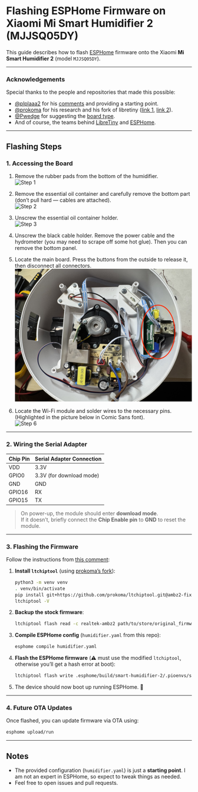# Flashing ESPHome Firmware on Xiaomi Mi Smart Humidifier 2 (MJJSQ05DY)

This guide describes how to flash [ESPHome](https://esphome.io/) firmware onto the Xiaomi **Mi Smart Humidifier 2** (model `MJJSQ05DY`).

---

### Acknowledgements
Special thanks to the people and repositories that made this possible:  
- [@plplaaa2](https://github.com/plplaaa2) for his [comments](https://github.com/libretiny-eu/libretiny/issues/44#issuecomment-2543502966) and providing a starting point.  
- [@prokoma](https://github.com/prokoma) for his research and his fork of libretiny ([link 1](https://github.com/prokoma/libretiny#55aacc8), [link 2](https://github.com/libretiny-eu/libretiny/issues/44#issuecomment-2514974466)).  
- [@Pwedge](https://github.com/Pwedge) for suggesting the [board type](https://github.com/esphome/issues/issues/6909#issuecomment-3037309282).  
- And of course, the teams behind [LibreTiny](https://github.com/libretiny-eu/libretiny) and [ESPHome](https://github.com/esphome/esphome).  

---

## Flashing Steps

### 1. Accessing the Board
1. Remove the rubber pads from the bottom of the humidifier.  
   ![Step 1](images/IMG_4677.jpeg)

2. Remove the essential oil container and carefully remove the bottom part (don’t pull hard — cables are attached).  
   ![Step 2](images/IMG_4676.jpeg)

3. Unscrew the essential oil container holder.  
   ![Step 3](images/IMG_4674.jpeg)

4. Unscrew the black cable holder. Remove the power cable and the hydrometer (you may need to scrape off some hot glue). Then you can remove the bottom panel.

5. Locate the main board. Press the buttons from the outside to release it, then disconnect all connectors.  
   ![Step 5](images/IMG_4673.jpeg)

6. Locate the Wi-Fi module and solder wires to the necessary pins. (Highlighted in the picture below in Comic Sans font).  
   ![Step 6](images/IMG_4671.jpg)

---

### 2. Wiring the Serial Adapter

| Chip Pin | Serial Adapter Connection     |
|----------|-------------------------------|
| VDD      | 3.3V                          |
| GPIO0    | 3.3V (for download mode)      |
| GND      | GND                           |
| GPIO16   | RX                            |
| GPIO15   | TX                            |

> On power-up, the module should enter **download mode**.  
> If it doesn’t, briefly connect the **Chip Enable pin** to **GND** to reset the module.

---

### 3. Flashing the Firmware

Follow the instructions from [this comment](https://github.com/libretiny-eu/libretiny/issues/44#issuecomment-2514974466):

1. **Install `ltchiptool`** (using [prokoma’s fork](https://github.com/prokoma/ltchiptool)):  
   ```bash
   python3 -m venv venv
   . venv/bin/activate
   pip install git+https://github.com/prokoma/ltchiptool.git@ambz2-fix
   ltchiptool -V
   ```

2. **Backup the stock firmware**:

   ```bash
   ltchiptool flash read -c realtek-ambz2 path/to/store/original_firmware.bin
   ```

3. **Compile ESPHome config** (`humidifier.yaml` from this repo):

   ```bash
   esphome compile humidifier.yaml
   ```

4. **Flash the ESPHome firmware** (⚠️ must use the modified `ltchiptool`, otherwise you’ll get a hash error at boot):

   ```bash
   ltchiptool flash write .esphome/build/smart-humidifier-2/.pioenvs/smart-humidifier-2/firmware.uf2
   ```

5. The device should now boot up running ESPHome. 🎉

---

### 4. Future OTA Updates

Once flashed, you can update firmware via OTA using:

```bash
esphome upload/run
```

---

## Notes

* The provided configuration (`humidifier.yaml`) is just a **starting point**. I am not an expert in ESPHome, so expect to tweak things as needed.
* Feel free to open issues and pull requests.
